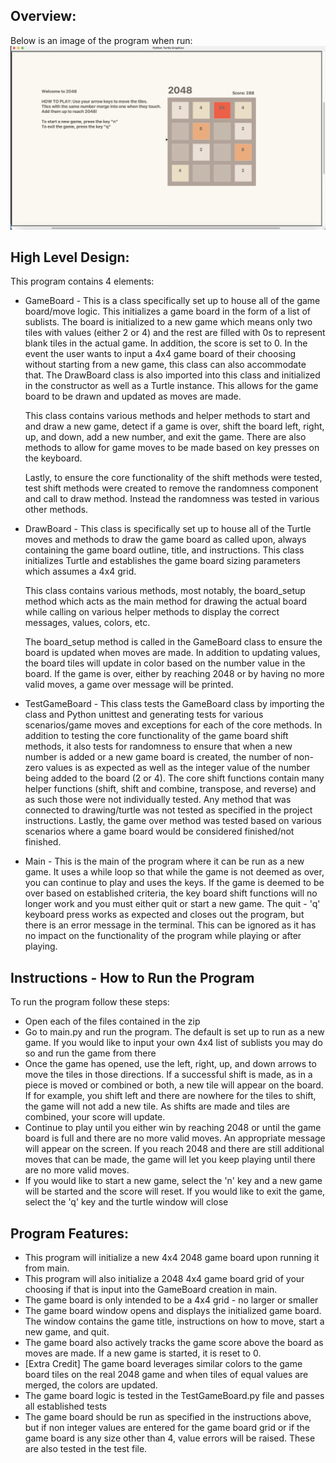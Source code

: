 ## Overview:
Below is an image of the program when run:
![screenshot](program_screenshot.png)

## High Level Design:
This program contains 4 elements:
- GameBoard - This is a class specifically set up to house all of the
game board/move logic. This initializes a game board in the form of a 
list of sublists. The board is initialized to a new game which means
only two tiles with values (either 2 or 4) and the rest are filled with 
0s to represent blank tiles in the actual game. In addition, the score is
set to 0. In the event the user wants to input a 4x4 game board of their choosing
without starting from a new game, this class can also accommodate that. 
The DrawBoard class is also imported into this class and initialized in the 
constructor as well as a Turtle instance. This allows for the game board to be 
drawn and updated as moves are made. 

    This class contains various methods and helper methods to start and and draw
    a new game, detect if a game is over, shift the board left, right, up, and 
    down, add a new number, and exit the game. There are also methods to allow for
    game moves to be made based on key presses on the keyboard. 

    Lastly, to ensure the core functionality of the shift methods were tested, 
    test shift methods were created to remove the randomness component and call
    to draw method. Instead the randomness was tested in various other methods.

- DrawBoard - This class is specifically set up to house all of the Turtle
moves and methods to draw the game board as called upon, always containing
the game board outline, title, and instructions. This class initializes Turtle 
and establishes the game board sizing parameters which assumes a 4x4 grid. 

    This class contains various methods, most notably, the board_setup method
    which acts as the main method for drawing the actual board while calling on 
    various helper methods to display the correct messages, values, colors, etc.

    The board_setup method is called in the GameBoard class to ensure the board is 
    updated when moves are made. In addition to updating values, the board tiles will
    update in color based on the number value in the board. If the game is over, either 
    by reaching 2048 or by having no more valid moves, a game over message will be printed. 

- TestGameBoard - This class tests the GameBoard class by importing
the class and Python unittest and generating tests for various scenarios/game 
moves and exceptions for each of the core methods. In addition to testing the core functionality of the 
game board shift methods, it also tests for randomness to ensure that when a new number is added
or a new game board is created, the number of non-zero values is as expected as well as the
integer value of the number being added to the board (2 or 4). The core shift functions contain
many helper functions (shift, shift and combine, transpose, and reverse) and as such those were
not individually tested. Any method that was connected to drawing/turtle was not tested as specified in the project instructions. Lastly, the game over method was tested based on various scenarios where a game board would be considered finished/not finished. 

- Main - This is the main of the program where it can be run as a new game. It uses a while loop 
so that while the game is not deemed as over, you can continue to play and uses the keys. If the game
is deemed to be over based on established criteria, the key board shift functions will no longer work and 
you must either quit or start a new game. The quit - 'q' keyboard press works as expected and closes out
the program, but there is an error message in the terminal. This can be ignored as it has no impact on
the functionality of the program while playing or after playing. 


## Instructions - How to Run the Program
To run the program follow these steps: 
- Open each of the files contained in the zip
- Go to main.py and run the program. The default is set up to 
run as a new game. If you would like to input your own 4x4 list of sublists
you may do so and run the game from there
- Once the game has opened, use the left, right, up, and down arrows to move
the tiles in those directions. If a successful shift is made, as in a piece is 
moved or combined or both, a new tile will appear on the board. If for example, you 
shift left and there are nowhere for the tiles to shift, the game will not add a new tile. 
As shifts are made and tiles are combined, your score will update.
- Continue to play until you either win by reaching 2048 or until the game board is full
and there are no more valid moves. An appropriate message will appear on the screen. If you reach 
2048 and there are still additional moves that can be made, the game will let you keep playing until
there are no more valid moves. 
- If you would like to start a new game, select the 'n' key and a new game will be started and the score
will reset. If you would like to exit the game, select the 'q' key and the turtle window will close

## Program Features: 
- This program will initialize a new 4x4 2048 game board upon running it from main.
- This program will also initialize a 2048 4x4 game board grid of your choosing if that
is input into the GameBoard creation in main.
- The game board is only intended to be a 4x4 grid - no larger or smaller
- The game board window opens and displays the initialized game board. The window contains
the game title, instructions on how to move, start a new game, and quit. 
- The game board also actively tracks the game score above the board as moves are made. If a new
game is started, it is reset to 0.
- [Extra Credit] The game board leverages similar colors to the game board tiles on the real 2048 game and when tiles of equal values are merged, the colors are updated. 
- The game board logic is tested in the TestGameBoard.py file and passes all established tests
- The game board should be run as specified in the instructions above, but if non integer values are entered for the game board grid or if the game board is any size other than 4, value errors will be raised. These are also tested in the test file.

